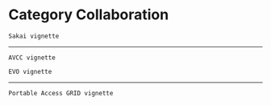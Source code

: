 # Category Collaboration

`Sakai vignette`


---

`AVCC vignette`

`EVO vignette`


---

`Portable Access GRID vignette`
